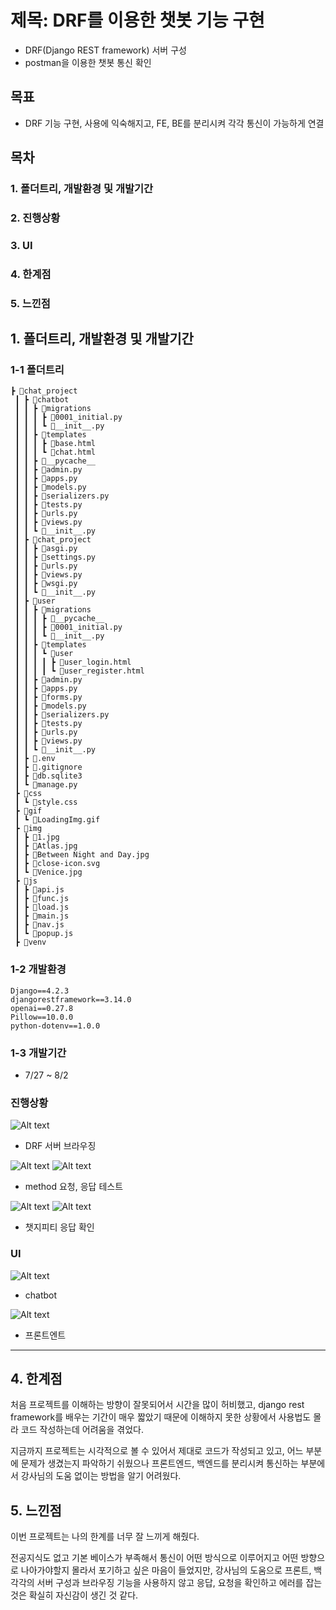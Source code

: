 
# 제목: DRF를 이용한 챗봇 기능 구현 
* DRF(Django REST framework) 서버 구성
* postman을 이용한 챗봇 통신 확인


## 목표
* DRF 기능 구현, 사용에 익숙해지고, FE, BE를 분리시켜 각각 통신이 가능하게 연결


## 목차
### 1. 폴더트리, 개발환경 및 개발기간
### 2. 진행상황
### 3. UI
### 4. 한계점
### 5. 느낀점


## 1. 폴더트리, 개발환경 및 개발기간
### 1-1 폴더트리
```
┣ 📂chat_project
 ┃ ┣ 📂chatbot
 ┃ ┃ ┣ 📂migrations
 ┃ ┃ ┃ ┣ 📜0001_initial.py
 ┃ ┃ ┃ ┗ 📜__init__.py
 ┃ ┃ ┣ 📂templates
 ┃ ┃ ┃ ┣ 📜base.html
 ┃ ┃ ┃ ┗ 📜chat.html
 ┃ ┃ ┣ 📂__pycache__
 ┃ ┃ ┣ 📜admin.py
 ┃ ┃ ┣ 📜apps.py
 ┃ ┃ ┣ 📜models.py
 ┃ ┃ ┣ 📜serializers.py
 ┃ ┃ ┣ 📜tests.py
 ┃ ┃ ┣ 📜urls.py
 ┃ ┃ ┣ 📜views.py
 ┃ ┃ ┗ 📜__init__.py
 ┃ ┣ 📂chat_project
 ┃ ┃ ┣ 📜asgi.py
 ┃ ┃ ┣ 📜settings.py
 ┃ ┃ ┣ 📜urls.py
 ┃ ┃ ┣ 📜views.py
 ┃ ┃ ┣ 📜wsgi.py
 ┃ ┃ ┗ 📜__init__.py
 ┃ ┣ 📂user
 ┃ ┃ ┣ 📂migrations
 ┃ ┃ ┃ ┣ 📂__pycache__
 ┃ ┃ ┃ ┣ 📜0001_initial.py
 ┃ ┃ ┃ ┗ 📜__init__.py
 ┃ ┃ ┣ 📂templates
 ┃ ┃ ┃ ┗ 📂user
 ┃ ┃ ┃ ┃ ┣ 📜user_login.html
 ┃ ┃ ┃ ┃ ┗ 📜user_register.html
 ┃ ┃ ┣ 📜admin.py
 ┃ ┃ ┣ 📜apps.py
 ┃ ┃ ┣ 📜forms.py
 ┃ ┃ ┣ 📜models.py
 ┃ ┃ ┣ 📜serializers.py
 ┃ ┃ ┣ 📜tests.py
 ┃ ┃ ┣ 📜urls.py
 ┃ ┃ ┣ 📜views.py
 ┃ ┃ ┗ 📜__init__.py
 ┃ ┣ 📜.env
 ┃ ┣ 📜.gitignore
 ┃ ┣ 📜db.sqlite3
 ┃ ┗ 📜manage.py
 ┣ 📂css
 ┃ ┗ 📜style.css
 ┣ 📂gif
 ┃ ┗ 📜LoadingImg.gif
 ┣ 📂img
 ┃ ┣ 📜1.jpg
 ┃ ┣ 📜Atlas.jpg
 ┃ ┣ 📜Between Night and Day.jpg
 ┃ ┣ 📜close-icon.svg
 ┃ ┗ 📜Venice.jpg
 ┣ 📂js
 ┃ ┣ 📜api.js
 ┃ ┣ 📜func.js
 ┃ ┣ 📜load.js
 ┃ ┣ 📜main.js
 ┃ ┣ 📜nav.js
 ┃ ┗ 📜popup.js
 ┣ 📂venv
```
### 1-2 개발환경
```
Django==4.2.3
djangorestframework==3.14.0
openai==0.27.8
Pillow==10.0.0
python-dotenv==1.0.0
```
### 1-3 개발기간
* 7/27 ~ 8/2

### 진행상황
![Alt text](/readme_img/11111111image.png)
* DRF 서버 브라우징


![Alt text](/readme_img/i222mage.png)
![Alt text](/readme_img/im33333age.png)
* method 요청, 응답 테스트


![Alt text](/readme_img/5image.png)
![Alt text](/readme_img/7.png)
* 챗지피티 응답 확인


### UI
![Alt text](/readme_img/i666mage.png)
* chatbot


![Alt text](/readme_img/image.png)
* 프론트엔트


* * *
## 4. 한계점
처음 프로젝트를 이해하는 방향이 잘못되어서 시간을 많이 허비했고, django rest framework를 배우는 기간이 매우 짧았기 때문에 이해하지 못한 상황에서 사용법도 몰라 코드 작성하는데 어려움을 겪었다.

지금까지 프로젝트는 시각적으로 볼 수 있어서 제대로 코드가 작성되고 있고, 어느 부분에 문제가 생겼는지 파악하기 쉬웠으나 프론트엔드, 백엔드를 분리시켜 통신하는 부분에서 강사님의 도움 없이는 방법을 알기 어려웠다.

## 5. 느낀점
이번 프로젝트는 나의 한계를 너무 잘 느끼게 해줬다.

전공지식도 없고 기본 베이스가 부족해서 통신이 어떤 방식으로 이루어지고 어떤 방향으로 나아가야할지 몰라서 포기하고 싶은 마음이 들었지만, 강사님의 도움으로 프론트, 백 각각의 서버 구성과 브라우징 기능을 사용하지 않고 응답, 요청을 확인하고 에러를 잡는 것은 확실히 자신감이 생긴 것 같다.